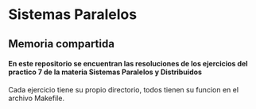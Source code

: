 # Sistemas Paralelos
## Memoria compartida

#### En este repositorio se encuentran las resoluciones de los ejercicios del practico 7 de la materia **Sistemas Paralelos y Distribuidos**

Cada ejercicio tiene su propio directorio, todos tienen su funcion en el archivo Makefile.